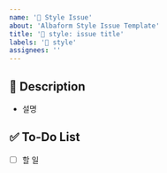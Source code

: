 ```yaml
---
name: '💄 Style Issue'
about: 'Albaform Style Issue Template'
title: '💄 style: issue title'
labels: '💄 style'
assignees: ''
---
```


## 📝 Description

- 설명

## ✅ To-Do List

- [ ] 할 일
